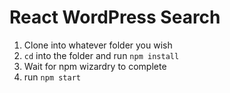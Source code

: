 # React WordPress Search

1. Clone into whatever folder you wish
2. `cd` into the folder and run `npm install`
3. Wait for npm wizardry to complete
4. run `npm start`
